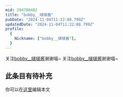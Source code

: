```yaml
---
mid: 294780482
title: "bobby__啵啵酱"
pubDate: "2024-11-04T11:22:08.799Z"
updatedDate: "2024-11-04T11:22:08.799Z"
profile:
  {
    Nickname: ["bobby__啵啵酱"],
  }
---
```


关注[bobby__啵啵酱](https://space.bilibili.com/294780482)谢谢喵~ 关注[bobby__啵啵酱](https://space.bilibili.com/294780482)谢谢喵~

## 此条目有待补充
你可以在[这里](https://github.com/Yuhanawa/VTuber.ICU-Content/edit/master/v/bobby__啵啵酱/index.md)编辑本文

